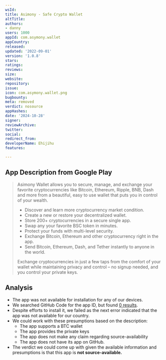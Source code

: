 ```yaml
---
wsId: 
title: Asimony - Safe Crypto Wallet
altTitle: 
authors:
- danny
users: 1000
appId: com.asymony.wallet
appCountry: 
released: 
updated: '2022-09-01'
version: '1.0.8'
stars: 
ratings: 
reviews: 
size: 
website: 
repository: 
issue: 
icon: com.asymony.wallet.png
bugbounty: 
meta: removed
verdict: nosource
appHashes: 
date: '2024-10-28'
signer: 
reviewArchive: 
twitter: 
social: 
redirect_from: 
developerName: Ehijihu
features: 

---
```


## App Description from Google Play

> Asimony Wallet allows you to secure, manage, and exchange your favorite cryptocurrencies like Bitcoin, Ethereum, Ripple, BNB, Dash and more from a beautiful, easy to use wallet that puts you in control of your wealth.
>
> - Discover and learn more cryptocurrency market condition.
> - Create a new or restore your decentralized wallet.
> - Store 200+ cryptocurrencies in a secure single app.
> - Swap any your favorite BSC token in minutes.
> - Protect your funds with multi-level security.
> - Exchange Bitcoin, Ethereum and other cryptocurrency right in the app.
> - Send Bitcoin, Ethereum, Dash, and Tether instantly to anyone in the world.
>
> Exchange cryptocurrencies in just a few taps from the comfort of your wallet while maintaining privacy and control – no signup needed, and you control your private keys.

## Analysis 

- The app was not available for installation for any of our devices.
- We searched GitHub Code for the app ID, but found [0 results](https://github.com/search?q=com.asymony.wallet&type=code).
- Despite efforts to install it, we failed as the next error indicated that the app was not available for our country. 
- We could work with these presumptions based on the description:
  - The app supports a BTC wallet
  - The app provides the private keys
  - The app does not make any claim regarding source-availability
  - The app does not have its app on GitHub. 
- The verdict we could come up with given the available information and presumptions is that this app is **not source-available.**
